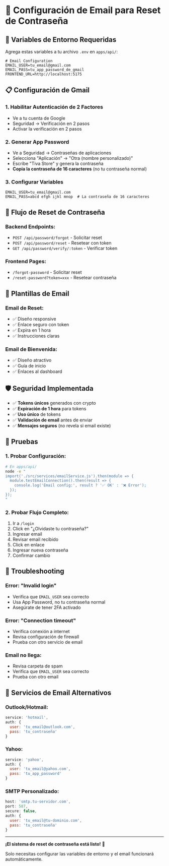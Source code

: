 # 📧 Configuración de Email para Reset de Contraseña

## 🔧 Variables de Entorno Requeridas

Agrega estas variables a tu archivo `.env` en `apps/api/`:

```env
# Email Configuration
EMAIL_USER=tu_email@gmail.com
EMAIL_PASS=tu_app_password_de_gmail
FRONTEND_URL=http://localhost:5175
```

## 📋 Configuración de Gmail

### 1. **Habilitar Autenticación de 2 Factores**
- Ve a tu cuenta de Google
- Seguridad → Verificación en 2 pasos
- Activar la verificación en 2 pasos

### 2. **Generar App Password**
- Ve a Seguridad → Contraseñas de aplicaciones
- Selecciona "Aplicación" → "Otra (nombre personalizado)"
- Escribe "Tiva Store" y genera la contraseña
- **Copia la contraseña de 16 caracteres** (no tu contraseña normal)

### 3. **Configurar Variables**
```env
EMAIL_USER=tu_email@gmail.com
EMAIL_PASS=abcd efgh ijkl mnop  # La contraseña de 16 caracteres
```

## 🔄 Flujo de Reset de Contraseña

### **Backend Endpoints:**
- `POST /api/password/forgot` - Solicitar reset
- `POST /api/password/reset` - Resetear con token
- `GET /api/password/verify/:token` - Verificar token

### **Frontend Pages:**
- `/forgot-password` - Solicitar reset
- `/reset-password?token=xxx` - Resetear contraseña

## 📧 Plantillas de Email

### **Email de Reset:**
- ✅ Diseño responsive
- ✅ Enlace seguro con token
- ✅ Expira en 1 hora
- ✅ Instrucciones claras

### **Email de Bienvenida:**
- ✅ Diseño atractivo
- ✅ Guía de inicio
- ✅ Enlaces al dashboard

## 🛡️ Seguridad Implementada

- ✅ **Tokens únicos** generados con crypto
- ✅ **Expiración de 1 hora** para tokens
- ✅ **Uso único** de tokens
- ✅ **Validación de email** antes de enviar
- ✅ **Mensajes seguros** (no revela si email existe)

## 🚀 Pruebas

### **1. Probar Configuración:**
```bash
# En apps/api/
node -e "
import('./src/services/emailService.js').then(module => {
  module.testEmailConnection().then(result => {
    console.log('Email config:', result ? '✅ OK' : '❌ Error');
  });
});
"
```

### **2. Probar Flujo Completo:**
1. Ir a `/login`
2. Click en "¿Olvidaste tu contraseña?"
3. Ingresar email
4. Revisar email recibido
5. Click en enlace
6. Ingresar nueva contraseña
7. Confirmar cambio

## 🔧 Troubleshooting

### **Error: "Invalid login"**
- Verifica que `EMAIL_USER` sea correcto
- Usa App Password, no tu contraseña normal
- Asegúrate de tener 2FA activado

### **Error: "Connection timeout"**
- Verifica conexión a internet
- Revisa configuración de firewall
- Prueba con otro servicio de email

### **Email no llega:**
- Revisa carpeta de spam
- Verifica que `EMAIL_USER` sea correcto
- Prueba con otro email

## 📱 Servicios de Email Alternativos

### **Outlook/Hotmail:**
```javascript
service: 'hotmail',
auth: {
  user: 'tu_email@outlook.com',
  pass: 'tu_contraseña'
}
```

### **Yahoo:**
```javascript
service: 'yahoo',
auth: {
  user: 'tu_email@yahoo.com',
  pass: 'tu_app_password'
}
```

### **SMTP Personalizado:**
```javascript
host: 'smtp.tu-servidor.com',
port: 587,
secure: false,
auth: {
  user: 'tu_email@tu-dominio.com',
  pass: 'tu_contraseña'
}
```

---

**¡El sistema de reset de contraseña está listo!** 🎉

Solo necesitas configurar las variables de entorno y el email funcionará automáticamente.
